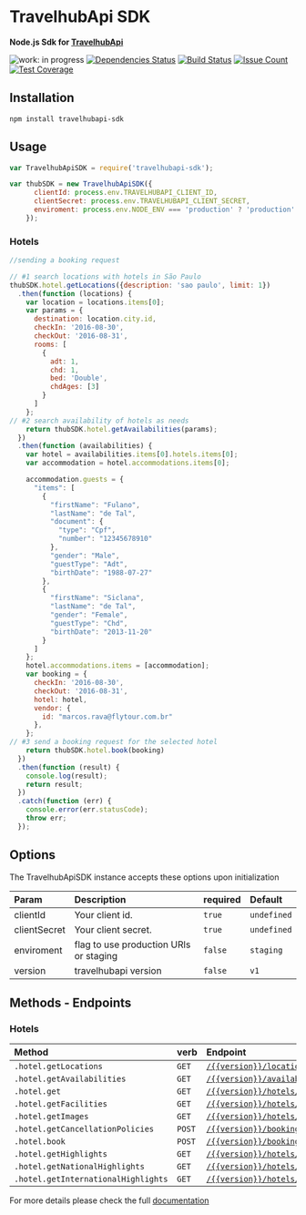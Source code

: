 # TravelhubApi SDK

**Node.js Sdk for [TravelhubApi](#)**

![work: in progress](https://img.shields.io/badge/work-in%20progress-orange.svg)
[![Dependencies Status](https://david-dm.org/travelhubapi/travelhubapi-node-sdk.svg)](https://david-dm.org/travelhubapi/travelhubapi-node-sdk)
[![Build Status](https://travis-ci.org/travelhubapi/travelhubapi-node-sdk.svg)](https://travis-ci.org/travelhubapi/travelhubapi-node-sdk)
[![Issue Count](https://codeclimate.com/github/travelhubapi/travelhubapi-node-sdk/badges/issue_count.svg)](https://codeclimate.com/github/travelhubapi/travelhubapi-node-sdk)
[![Test Coverage](https://codeclimate.com/github/travelhubapi/travelhubapi-node-sdk/badges/coverage.svg)](https://codeclimate.com/github/travelhubapi/travelhubapi-node-sdk/coverage)

## Installation

```
npm install travelhubapi-sdk
```

## Usage

```js
var TravelhubApiSDK = require('travelhubapi-sdk');

var thubSDK = new TravelhubApiSDK({
      clientId: process.env.TRAVELHUBAPI_CLIENT_ID,
      clientSecret: process.env.TRAVELHUBAPI_CLIENT_SECRET,
      enviroment: process.env.NODE_ENV === 'production' ? 'production' : 'staging', //default: will use staging urls
    });
```

### Hotels

```js
//sending a booking request

// #1 search locations with hotels in São Paulo
thubSDK.hotel.getLocations({description: 'sao paulo', limit: 1})
  .then(function (locations) {
    var location = locations.items[0];
    var params = {
      destination: location.city.id,
      checkIn: '2016-08-30',
      checkOut: '2016-08-31',
      rooms: [
        {
          adt: 1,
          chd: 1,
          bed: 'Double',
          chdAges: [3]
        }
      ]
    };
// #2 search availability of hotels as needs
    return thubSDK.hotel.getAvailabilities(params);
  })
  .then(function (availabilities) {
    var hotel = availabilities.items[0].hotels.items[0];
    var accommodation = hotel.accommodations.items[0];

    accommodation.guests = {
      "items": [
        {
          "firstName": "Fulano",
          "lastName": "de Tal",
          "document": {
            "type": "Cpf",
            "number": "12345678910"
          },
          "gender": "Male",
          "guestType": "Adt",
          "birthDate": "1988-07-27"
        },
        {
          "firstName": "Siclana",
          "lastName": "de Tal",
          "gender": "Female",
          "guestType": "Chd",
          "birthDate": "2013-11-20"
        }
      ]
    };
    hotel.accommodations.items = [accommodation];
    var booking = {
      checkIn: '2016-08-30',
      checkOut: '2016-08-31',
      hotel: hotel,
      vendor: {
        id: "marcos.rava@flytour.com.br"
      },
    };
// #3 send a booking request for the selected hotel
    return thubSDK.hotel.book(booking)
  })
  .then(function (result) {
    console.log(result);
    return result;
  })
  .catch(function (err) {
    console.error(err.statusCode);
    throw err;
  });
```

## Options

The TravelhubApiSDK instance accepts these options upon initialization

| Param                            | Description     |required   |Default         |
|:---------------------------------|:----------------|:----------|:---------------|
|clientId                          |Your client id.  |```true``` | ```undefined```|
|clientSecret                    |Your client secret.|```true``` | ```undefined```|
|enviroment | flag to use production URls or staging |```false```|```staging```     |
|version                      | travelhubapi version |```false```| ```v1```       |

## Methods - Endpoints

### Hotels

| Method                        | verb | Endpoint                                        |
|:------------------------------|:-----|:------------------------------------------------|
|```.hotel.getLocations```      |```GET```| [```/{{version}}/locations/{{description}}```](#) |
|```.hotel.getAvailabilities``` |```GET```| [```/{{version}}/availabilities/{{destination}}/{{checkIn}}/{{checkOut}}```](#) |
|```.hotel.get```               |```GET```| [```/{{version}}/hotels/{{hotelCode}}/{{broker}}```](#) |
|```.hotel.getFacilities```     |```GET```| [```/{{version}}/hotels/{{hotelCode}}/{{broker}}/facilities```](#) |
|```.hotel.getImages```         |```GET```| [```/{{version}}/hotels/{{hotelCode}}/{{broker}}/images```](#) |
|```.hotel.getCancellationPolicies``` |```POST```| [```/{{version}}/bookings/{{checkIn}}/{{checkOut}}/cancellationPolicies```](#) |
|```.hotel.book```              |```POST```| [```/{{version}}/bookings```](#) |
|```.hotel.getHighlights```     |```GET```| [```/{{version}}/hotels/all/highlights```](#) |
|```.hotel.getNationalHighlights``` |```GET```| [```/{{version}}/hotels/national/highlights```](#) |
|```.hotel.getInternationalHighlights``` |```GET```| [```/{{version}}/hotels/international/highlights```](#) |

For more details please check the full [documentation](#)





